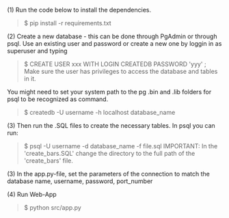 (1) Run the code below to install the dependencies.
>$ pip install -r requirements.txt

(2) Create a new database - this can be done through PgAdmin or through psql. Use an existing user and password 
or create a new one by loggin in as superuser and typing 
>$ CREATE USER xxx WITH LOGIN CREATEDB PASSWORD 'yyy' ;
Make sure the user has privileges to access the database and tables in it. 

You might need to set your system path to the pg .bin and .lib folders for psql to be recognized as command.
>$ createdb -U username -h localhost database_name

(3) Then run the .SQL files to create the necessary tables. In psql you can run:
>$ psql -U username -d database_name -f file.sql
IMPORTANT: In the 'create_bars.SQL' change the directory to the full path of the 'create_bars' file. 

(3) In the app.py-file, set the parameters of the connection to match the database name, username, password, port_number

(4) Run Web-App
>$ python src/app.py

